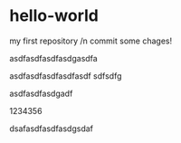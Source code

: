 # hello-world
my first repository /n
commit some chages!


asdfasdfasdfasdgasdfa

asdfasdfasdfasdfasdf
sdfsdfg


asdfasdfasdgadf


1234356

dsafasdfasdfasdgsdaf